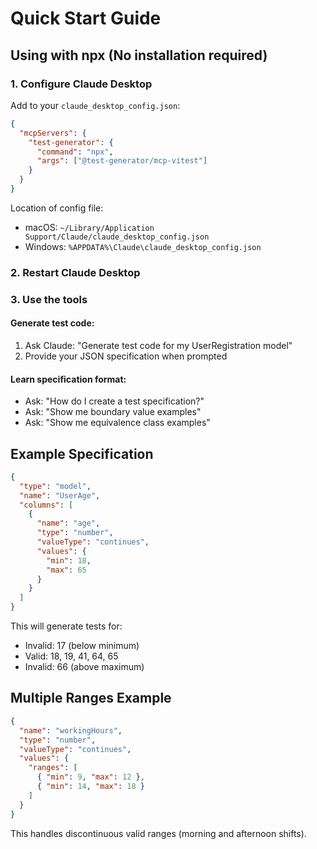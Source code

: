 # Quick Start Guide

## Using with npx (No installation required)

### 1. Configure Claude Desktop

Add to your `claude_desktop_config.json`:

```json
{
  "mcpServers": {
    "test-generator": {
      "command": "npx",
      "args": ["@test-generator/mcp-vitest"]
    }
  }
}
```

Location of config file:
- macOS: `~/Library/Application Support/Claude/claude_desktop_config.json`
- Windows: `%APPDATA%\Claude\claude_desktop_config.json`

### 2. Restart Claude Desktop

### 3. Use the tools

#### Generate test code:
1. Ask Claude: "Generate test code for my UserRegistration model"
2. Provide your JSON specification when prompted

#### Learn specification format:
- Ask: "How do I create a test specification?"
- Ask: "Show me boundary value examples"
- Ask: "Show me equivalence class examples"

## Example Specification

```json
{
  "type": "model",
  "name": "UserAge",
  "columns": [
    {
      "name": "age",
      "type": "number",
      "valueType": "continues",
      "values": {
        "min": 18,
        "max": 65
      }
    }
  ]
}
```

This will generate tests for:
- Invalid: 17 (below minimum)
- Valid: 18, 19, 41, 64, 65
- Invalid: 66 (above maximum)

## Multiple Ranges Example

```json
{
  "name": "workingHours",
  "type": "number",
  "valueType": "continues",
  "values": {
    "ranges": [
      { "min": 9, "max": 12 },
      { "min": 14, "max": 18 }
    ]
  }
}
```

This handles discontinuous valid ranges (morning and afternoon shifts).